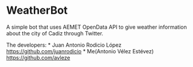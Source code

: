 # WeatherBot
A simple bot that uses AEMET OpenData API to give weather information about the city of Cadiz through Twitter.

The developers:
     * Juan Antonio Rodicio López https://github.com/juanrodicio
     * Me(Antonio Vélez Estévez)  https://github.com/avleze
